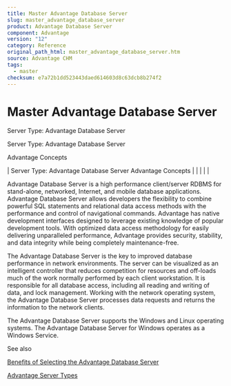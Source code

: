 ```yaml
---
title: Master Advantage Database Server
slug: master_advantage_database_server
product: Advantage Database Server
component: Advantage
version: "12"
category: Reference
original_path_html: master_advantage_database_server.htm
source: Advantage CHM
tags:
  - master
checksum: e7a72b1dd523443daed614603d8c63dcb8b274f2
---
```


# Master Advantage Database Server

Server Type: Advantage Database Server

Server Type: Advantage Database Server

Advantage Concepts

| Server Type: Advantage Database Server  Advantage Concepts |  |  |  |  |

Advantage Database Server is a high performance client/server RDBMS for stand-alone, networked, Internet, and mobile database applications. Advantage Database Server allows developers the flexibility to combine powerful SQL statements and relational data access methods with the performance and control of navigational commands. Advantage has native development interfaces designed to leverage existing knowledge of popular development tools. With optimized data access methodology for easily delivering unparalleled performance, Advantage provides security, stability, and data integrity while being completely maintenance-free.

The Advantage Database Server is the key to improved database performance in network environments. The server can be visualized as an intelligent controller that reduces competition for resources and off-loads much of the work normally performed by each client workstation. It is responsible for all database access, including all reading and writing of data, and lock management. Working with the network operating system, the Advantage Database Server processes data requests and returns the information to the network clients.

The Advantage Database Server supports the Windows and Linux operating systems. The Advantage Database Server for Windows operates as a Windows Service.

See also

[Benefits of Selecting the Advantage Database Server](master_benefits_of_selecting_the_advantage_database_server.md)

[Advantage Server Types](master_advantage_server_types.md)
